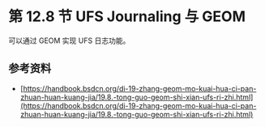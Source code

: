 # 第 12.8 节 UFS Journaling 与 GEOM

可以通过 GEOM 实现 UFS 日志功能。

## 参考资料

- [https://handbook.bsdcn.org/di-19-zhang-geom-mo-kuai-hua-ci-pan-zhuan-huan-kuang-jia/19.8.-tong-guo-geom-shi-xian-ufs-ri-zhi.html](https://handbook.bsdcn.org/di-19-zhang-geom-mo-kuai-hua-ci-pan-zhuan-huan-kuang-jia/19.8.-tong-guo-geom-shi-xian-ufs-ri-zhi.html)